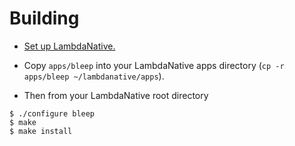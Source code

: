 # Building

* [Set up LambdaNative.](https://github.com/goober99/lisp-gui-examples/blob/master/examples/lambdanative/tutorial.md#installing-lambdanative)

* Copy `apps/bleep` into your LambdaNative apps directory (`cp -r apps/bleep ~/lambdanative/apps`).

* Then from your LambdaNative root directory

```console
$ ./configure bleep
$ make
$ make install
```
